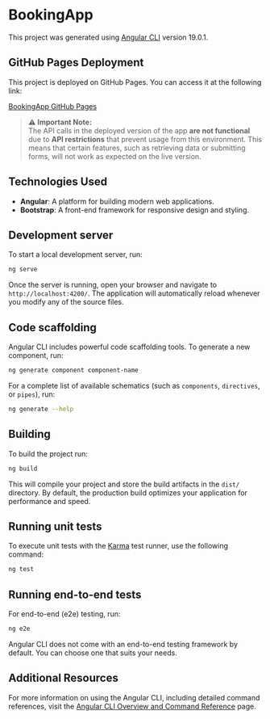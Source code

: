 # BookingApp

This project was generated using [Angular CLI](https://github.com/angular/angular-cli) version 19.0.1.

## GitHub Pages Deployment

This project is deployed on GitHub Pages. You can access it at the following link:

[BookingApp GitHub Pages](https://andreitufeanu.github.io/BookingApp/)

> **⚠️ Important Note:**  
> The API calls in the deployed version of the app **are not functional** due to **API restrictions** that prevent usage from this environment. 
> This means that certain features, such as retrieving data or submitting forms, will not work as expected on the live version.

## Technologies Used

- **Angular**: A platform for building modern web applications.
- **Bootstrap**: A front-end framework for responsive design and styling.

## Development server

To start a local development server, run:

```bash
ng serve
```

Once the server is running, open your browser and navigate to `http://localhost:4200/`. The application will automatically reload whenever you modify any of the source files.

## Code scaffolding

Angular CLI includes powerful code scaffolding tools. To generate a new component, run:

```bash
ng generate component component-name
```

For a complete list of available schematics (such as `components`, `directives`, or `pipes`), run:

```bash
ng generate --help
```

## Building

To build the project run:

```bash
ng build
```

This will compile your project and store the build artifacts in the `dist/` directory. By default, the production build optimizes your application for performance and speed.

## Running unit tests

To execute unit tests with the [Karma](https://karma-runner.github.io) test runner, use the following command:

```bash
ng test
```

## Running end-to-end tests

For end-to-end (e2e) testing, run:

```bash
ng e2e
```

Angular CLI does not come with an end-to-end testing framework by default. You can choose one that suits your needs.

## Additional Resources

For more information on using the Angular CLI, including detailed command references, visit the [Angular CLI Overview and Command Reference](https://angular.dev/tools/cli) page.
